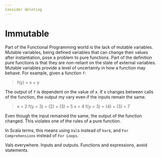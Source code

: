 ```yaml
---
Consider deleting
---
```

# Immutable

Part of the Functional Programming world is the lack of mutable variables. 
Mutable variables, being defined variables that can change their values after instantiation,
pose a problem to pure functions. Part of the definition pure functions is that they are non-reliant 
on the state of external variables. Mutable variables provide a level of uncertainty in how a 
function may behave. For example, given a function `f`:

>f(y) = x + y

The output of `f` is dependent on the value of x. If x changes between calls of the function, the output
my vary even if the inputs remain the same.

> x = 2
> f(y = 3) = (2) + (3) = 5
> x = 4
> f(y = 3) = (4) + (3) = 7

Even though the input remained the same, the output of the function changed. This violates one of the 
rules of a pure function. 

In Scala terms, this means using `Val`s instead of `Var`s, and `For Comprehensions` instead of `For Loops`.






Vals everywhere.
Inputs and outputs.
Functions and expressions, avoid statements.


